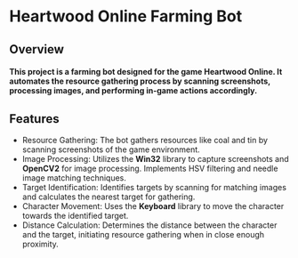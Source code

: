 # Heartwood Online Farming Bot
## Overview

#### This project is a farming bot designed for the game Heartwood Online. It automates the resource gathering process by scanning screenshots, processing images, and performing in-game actions accordingly.

## Features

* Resource Gathering: The bot gathers resources like coal and tin by scanning screenshots of the game environment.
* Image Processing: Utilizes the **Win32** library to capture screenshots and **OpenCV2** for image processing. Implements HSV filtering and needle image matching techniques.
* Target Identification: Identifies targets by scanning for matching images and calculates the nearest target for gathering.
* Character Movement: Uses the **Keyboard** library to move the character towards the identified target.
* Distance Calculation: Determines the distance between the character and the target, initiating resource gathering when in close enough proximity.
